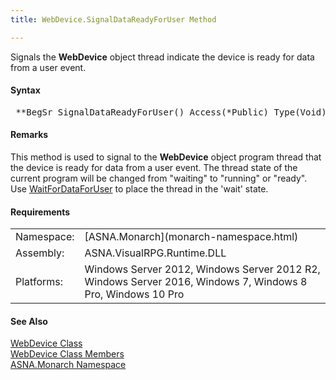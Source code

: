 ```yaml
---
title: WebDevice.SignalDataReadyForUser Method

---
```


Signals the **WebDevice** object thread indicate the device is ready for data from a user event.

#### Syntax
<pre class="prettyprint"> **BegSr SignalDataReadyForUser() Access(*Public) Type(Void)**      </pre> 

#### Remarks
This method is used to signal to the **WebDevice** object program thread that the device is ready for data from a user event. The thread state of the current program will be changed from "waiting" to "running" or "ready". Use [ WaitForDataForUser](web-device-class-wait-for-data-for-user-method.html) to place the thread in the 'wait' state.
<!-- -->

#### Requirements
<table class="dttable" cellspacing="0" cellpadding="4" width="60%">
           <colgroup>
            <col width="15%" style="font-weight:bold" />
            <col width="85%" />
          </colgroup>
          <tr>
            <td>Namespace:</td>
            <td>[ASNA.Monarch](monarch-namespace.html)</td>
          </tr>
          <tr>
            <td>Assembly:</td>
            <td>ASNA.VisualRPG.Runtime.DLL</td>
          </tr>
         <tr>
            <td>Platforms:</td>
            <td> Windows Server 2012, Windows Server 2012 R2, Windows Server 2016,  Windows 7, Windows 8 Pro, Windows 10 Pro</td>
         </tr>
</table>

#### See Also
[WebDevice Class](web-device-class.html) <br /> [ WebDevice Class Members](web-device-class-members.html) <br /> [ASNA.Monarch Namespace](monarch-namespace.html) 
